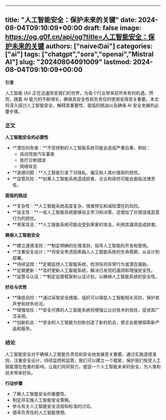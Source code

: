 
---
title: "人工智能安全：保护未来的关键"
date: 2024-08-04T09:10:09+00:00
draft: false
image: https://og.g0f.cn/api/og?title=人工智能安全：保护未来的关键
authors: ["naiveのai"]
categories: ["ai"]
tags: ["chatgpt","sora","openai","Mistral AI"]
slug: "20240804091009"
lastmod: 2024-08-04T09:10:09+00:00
---
**引言**

人工智能 (AI) 正在迅速改变我们的世界，为各个行业带来前所未有的机遇。然而，随着 AI 能力的不断增长，确保其安全性和负责任的使用变得至关重要。本文将深入探讨人工智能安全，解释其重要性、面临的挑战以及确保 AI 安全发展的必要步骤。

### 正文

**人工智能安全的必要性**

* **潜在的危害：**不受控制的人工智能系统可能会造成严重后果，例如：
    * 自动驾驶汽车事故
    * 医疗诊断错误
    * 网络攻击
* **道德问题：**人工智能引发了对隐私、偏见和人类价值观的担忧。
* **监管风险：**如果人工智能系统造成损害，企业和政府可能会面临法律责任。

**面临的挑战**

* **复杂性：**人工智能系统高度复杂，很难预见和减轻潜在的风险。
* **自主性：**一些人工智能系统能够自主学习和决策，这增加了对错误或恶意行为的担忧。
* **黑客攻击：**人工智能系统可能会受到黑客的攻击，利用其漏洞造成损害。

**确保人工智能安全**

* **建立道德准则：**制定明确的伦理准则，指导人工智能的开发和使用。
* **注重安全设计：**将安全考虑因素融入人工智能系统的生命周期，从设计到部署。
* **持续监控：**定期监控人工智能系统，检测任何异常行为或潜在威胁。
* **定期更新：**及时更新人工智能系统，解决已发现的漏洞和增强安全性。
* **监管与认证：**制定监管框架和认证计划，以确保人工智能系统的安全性。

**好处与优势**

* **降低风险：**通过采取安全措施，组织可以降低人工智能相关风险，保护其声誉和财务状况。
* **增强信任：**安全可靠的人工智能系统将增强公众对技术的信任，促进其广泛采用。
* **创新机会：**安全的人工智能为创新创造了新的机会，使企业能够探索新产品和服务。

### 结论

人工智能安全对于确保人工智能负责任和安全地发展至关重要。通过实施道德准则、注重安全设计、持续监控和监管，我们可以建立一个框架，保护我们免受人工智能潜在危害的影响。让我们共同努力，塑造一个人工智能未来的安全，为人类和技术带来好处。

**行动步骤**

* 了解人工智能安全的重要性。
* 制定并实施人工智能安全策略。
* 参与有关人工智能安全法规和标准的讨论。
* 倡导负责任的人工智能使用。